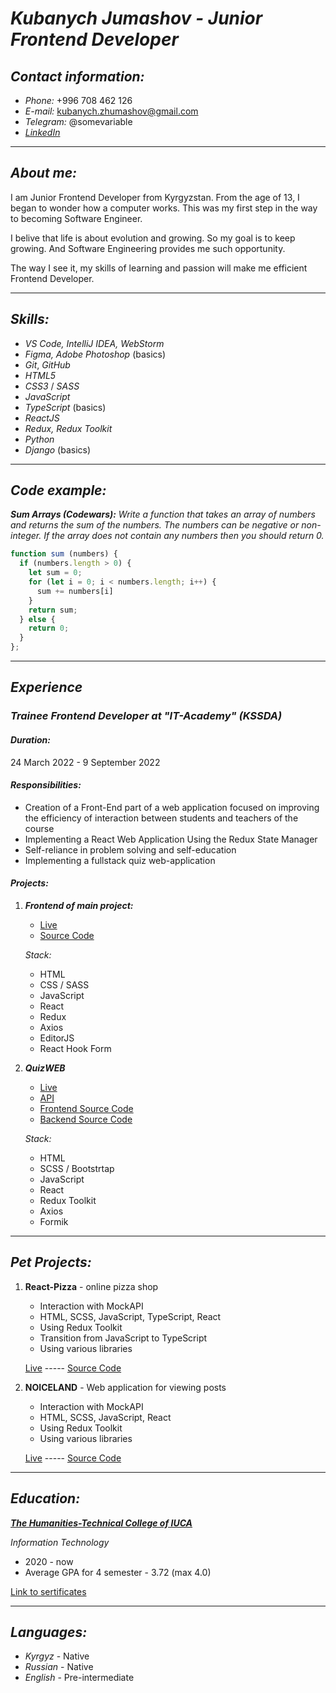 # ***Kubanych Jumashov*** *- Junior Frontend Developer*

## *Contact information:*

- *Phone:* +996 708 462 126
- *E-mail:* <kubanych.zhumashov@gmail.com>
- *Telegram:* @somevariable
- *[LinkedIn](https://www.linkedin.com/in/zhumashov/?locale=en_US)*

---

## *About me:*

I am Junior Frontend Developer from Kyrgyzstan. From the age of 13, I began to wonder how a computer works. This was my first step in the way to becoming Software Engineer.

I belive that life is about evolution and growing. So my goal is to keep growing. And Software Engineering provides me such opportunity.

The way I see it, my skills of learning and passion will make me efficient Frontend Developer.

---

## *Skills:*

- *VS Code, IntelliJ IDEA, WebStorm*
- *Figma, Adobe Photoshop* (basics)
- *Git*, *GitHub*
- *HTML5*
- *CSS3* / *SASS*
- *JavaScript*
- *TypeScript* (basics)
- *ReactJS*
- *Redux, Redux Toolkit*
- *Python* 
- *Django* (basics)

---

## *Code example:*

***Sum Arrays (Codewars):*** *Write a function that takes an array of numbers and returns the sum of the numbers. The numbers can be negative or non-integer. If the array does not contain any numbers then you should return 0.*

```js
function sum (numbers) {
  if (numbers.length > 0) {
    let sum = 0;
    for (let i = 0; i < numbers.length; i++) {
      sum += numbers[i]
    }
    return sum;
  } else {
    return 0;
  }
};
```

---

## *Experience*

### ***Trainee Frontend Developer at "IT-Academy" (KSSDA)***

#### *Duration:* 
24 March 2022 - 9 September 2022

#### *Responsibilities:*

- Creation of a Front-End part of a web application focused on improving the efficiency of interaction between students and teachers of the course
- Implementing a React Web Application Using the Redux State Manager
- Self-reliance in problem solving and self-education
- Implementing a fullstack quiz web-application

#### *Projects:*

1. ***Frontend of main project:***
   - [Live](https://intership-frontend.vercel.app/) 
   - [Source Code](https://github.com/Chelovechina/Intership-frontend)

   *Stack:*
   - HTML
   - CSS / SASS
   - JavaScript
   - React
   - Redux
   - Axios
   - EditorJS
   - React Hook Form

2. ***QuizWEB***
   - [Live](https://quiz-frontend-livid.vercel.app/)
   - [API](http://chelovechina.pythonanywhere.com/)
   - [Frontend Source Code](https://github.com/Chelovechina/quiz-backend)
   - [Backend Source Code](https://github.com/Chelovechina/quiz-frontend)

   *Stack:*
   - HTML
   - SCSS / Bootstrtap
   - JavaScript
   - React
   - Redux Toolkit
   - Axios
   - Formik

---

## *Pet Projects:*

1. **React-Pizza** - online pizza shop
   - Interaction with MockAPI
   - HTML, SCSS, JavaScript, TypeScript, React
   - Using Redux Toolkit
   - Transition from JavaScript to TypeScript
   - Using various libraries

   [Live](https://react-pizza-nu.vercel.app/) -----
   [Source Code](https://github.com/Chelovechina/react-pizza)

2. **NOICELAND** - Web application for viewing posts
   - Interaction with MockAPI
   - HTML, SCSS, JavaScript, React
   - Using Redux Toolkit
   - Using various libraries

   [Live](https://noiceland.vercel.app/) -----
   [Source Code](https://github.com/Chelovechina/noiceland)

---

## *Education:*

[***The Humanities-Technical College of IUCA***](https://college.iuca.kg/en/)

*Information Technology*

- 2020 - now
- Average GPA for 4 semester - 3.72 (max 4.0)

[Link to sertificates](https://drive.google.com/drive/u/2/folders/1EwqizZ7BhBowqx5_ArMZby4g59hilyC7)

---

## *Languages:*

- *Kyrgyz* - Native
- *Russian* - Native
- *English* - Pre-intermediate